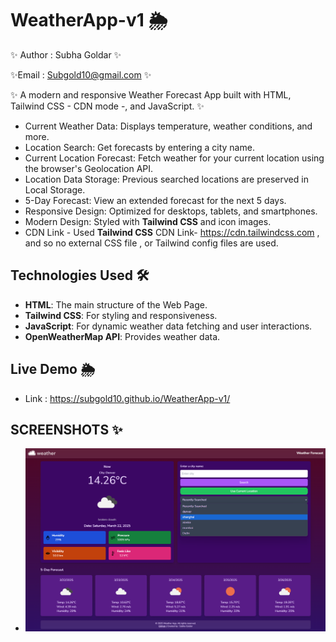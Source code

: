# WeatherApp-v1 🌦️

✨ Author : Subha Goldar ✨

✨Email : Subgold10@gmail.com ✨

✨ A modern and responsive Weather Forecast App built with HTML, Tailwind CSS - CDN mode -, and JavaScript. ✨

- Current Weather Data: Displays temperature, weather conditions, and more.
- Location Search: Get forecasts by entering a city name.
- Current Location Forecast: Fetch weather for your current location using the browser's Geolocation API.
- Location Data Storage: Previous searched locations are preserved in Local Storage.
- 5-Day Forecast: View an extended forecast for the next 5 days.
- Responsive Design: Optimized for desktops, tablets, and smartphones.
- Modern Design: Styled with **Tailwind CSS** and icon images.
- CDN Link - Used **Tailwind CSS** CDN Link- https://cdn.tailwindcss.com , and so no external CSS file , or Tailwind config files are used.

## Technologies Used 🛠️

- **HTML**: The main structure of the Web Page.
- **Tailwind CSS**: For styling and responsiveness.
- **JavaScript**: For dynamic weather data fetching and user interactions.
- **OpenWeatherMap API**: Provides weather data.

## Live Demo 🌦️

- Link : https://subgold10.github.io/WeatherApp-v1/

## SCREENSHOTS ✨

- ![Weather App Screenshot](screenshots/1.png)
